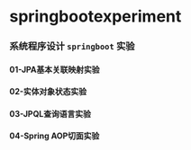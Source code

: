 # springbootexperiment
### 系统程序设计 `springboot` 实验

#### 01-JPA基本关联映射实验
#### 02-实体对象状态实验
#### 03-JPQL查询语言实验
#### 04-Spring AOP切面实验
